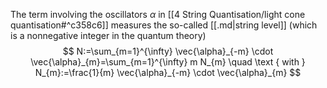 The term involving the oscillators $\alpha$ in [[4 String Quantisation/light cone quantisation#^c358c6]] measures the so-called [[.md|string level]] (which is a nonnegative integer in the quantum theory)
$$
N:=\sum_{m=1}^{\infty} \vec{\alpha}_{-m} \cdot \vec{\alpha}_{m}=\sum_{m=1}^{\infty} m N_{m} \quad \text { with } N_{m}:=\frac{1}{m} \vec{\alpha}_{-m} \cdot \vec{\alpha}_{m}
$$